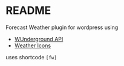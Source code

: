 # README #

Forecast Weather plugin for wordpress using

* [WUnderground API](http://www.wunderground.com/weather/api/d/docs?d=data/forecast10day)
* [Weather Icons](http://erikflowers.github.io/weather-icons/)

uses shortcode `[fw]`